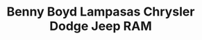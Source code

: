 ---
title: "Benny Boyd Lampasas Chrysler Dodge Jeep RAM"
url: /lampasas/benny-boyd-lampasas-chrysler-dodge-jeep-ram/
shop: Autohaus
---